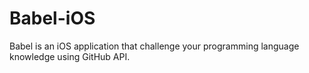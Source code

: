 Babel-iOS
=========

Babel is an iOS application that challenge your programming language knowledge using GitHub API.
